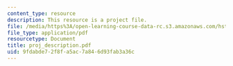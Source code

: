 ```yaml
---
content_type: resource
description: This resource is a project file.
file: /media/https%3A/open-learning-course-data-rc.s3.amazonaws.com/hst-584j-magnetic-resonance-analytic-biochemical-and-imaging-techniques-spring-2006/9fdabde72f8fa5ac7a846d93fab3a36c_proj_description.pdf
file_type: application/pdf
resourcetype: Document
title: proj_description.pdf
uid: 9fdabde7-2f8f-a5ac-7a84-6d93fab3a36c
---
```

